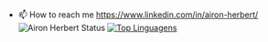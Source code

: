 - 📫 How to reach me https://www.linkedin.com/in/airon-herbert/
![Airon Herbert Status](https://github-readme-stats.vercel.app/api?username=aironherbert&show_icons=true&hide=contribs)
[![Top Linguagens](https://github-readme-stats.vercel.app/api/top-langs/?username=aironherbert&layout=compact)](https://github.com/aironherbert/github-readme-stats)
